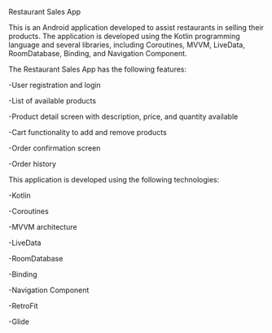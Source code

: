 Restaurant Sales App

This is an Android application developed to assist restaurants in selling their products. 
The application is developed using the Kotlin programming language and several libraries, including Coroutines, MVVM, LiveData, RoomDatabase, Binding, and Navigation Component.

The Restaurant Sales App has the following features:


-User registration and login

-List of available products

-Product detail screen with description, price, and quantity available

-Cart functionality to add and remove products

-Order confirmation screen

-Order history


This application is developed using the following technologies:

-Kotlin

-Coroutines

-MVVM architecture

-LiveData

-RoomDatabase

-Binding

-Navigation Component

-RetroFit

-Glide



